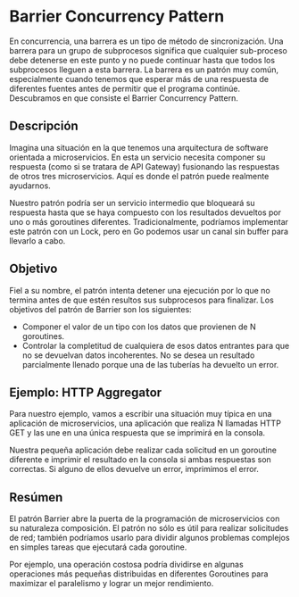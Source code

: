 # Barrier Concurrency Pattern

En concurrencia, una barrera es un tipo de método de sincronización. Una barrera para un grupo de subprocesos significa que cualquier sub-proceso debe detenerse en este punto y no puede continuar hasta que todos los subprocesos lleguen a esta barrera. La barrera es un patrón muy común, especialmente cuando tenemos que esperar más de una respuesta de diferentes fuentes antes de permitir que el programa continúe. Descubramos en que consiste el Barrier Concurrency Pattern.

## Descripción

Imagina una situación en la que tenemos una arquitectura de software orientada a microservicios. En esta un servicio necesita componer su respuesta (como si se tratara de API Gateway) fusionando las respuestas de otros tres microservicios. Aquí es donde el patrón puede realmente ayudarnos.

Nuestro patrón podría ser un servicio intermedio que bloqueará su respuesta hasta que se haya compuesto con los resultados devueltos por uno o más goroutines diferentes. Tradicionalmente, podríamos implementar este patrón con un Lock, pero en Go podemos usar un canal sin buffer para llevarlo a cabo.

## Objetivo
		 	 	 		
Fiel a su nombre, el patrón intenta detener una ejecución por lo que no termina antes de que estén resultos sus subprocesos para finalizar. Los objetivos del patrón de Barrier son los siguientes:

- Componer el valor de un tipo con los datos que provienen de N goroutines.
- Controlar la completitud de cualquiera de esos datos entrantes para que no se devuelvan datos incoherentes. No se desea un resultado parcialmente llenado porque una de las tuberías ha devuelto un error.

## Ejemplo: HTTP Aggregator

Para nuestro ejemplo, vamos a escribir una situación muy típica en una aplicación de microservicios, una aplicación que realiza N llamadas HTTP GET y las une en una única respuesta que se imprimirá en la consola.

Nuestra pequeña aplicación debe realizar cada solicitud en un goroutine diferente e imprimir el resultado en la consola si ambas respuestas son correctas. Si alguno de ellos devuelve un error, imprimimos el error.

## Resúmen
El patrón Barrier abre la puerta de la programación de microservicios con su naturaleza composición. El patrón no sólo es útil para realizar solicitudes de red; también podríamos usarlo para dividir algunos problemas complejos en simples tareas que ejecutará cada goroutine.

Por ejemplo, una operación costosa podría dividirse en algunas operaciones más pequeñas distribuidas en diferentes Goroutines para maximizar el paralelismo y lograr un mejor rendimiento.
